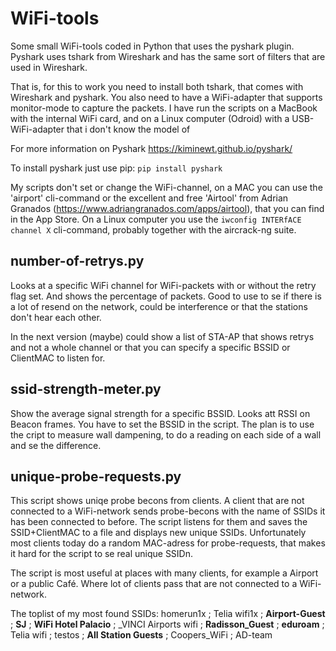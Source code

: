 # WiFi-tools
Some small WiFi-tools coded in Python that uses the pyshark plugin. Pyshark uses tshark from Wireshark and 
has the same sort of filters that are used in Wireshark. 

That is, for this to work you need to install both tshark, that comes with Wireshark and pyshark.
You also need to have a WiFi-adapter that supports monitor-mode to capture the packets. 
I have run the scripts on a MacBook with the internal WiFi card, and on a Linux computer (Odroid)
with a USB-WiFi-adapter that i don't know the model of

For more information on Pyshark 
https://kiminewt.github.io/pyshark/

To install pyshark just use pip: `pip install pyshark`

My scripts don't set or change the WiFi-channel, on a MAC you can use the 'airport' cli-command or the excellent
 and free 'Airtool' from Adrian Granados (https://www.adriangranados.com/apps/airtool), that you can find in the App Store.
 On a Linux computer you use the `iwconfig INTERfACE channel X` cli-command, probably together with the aircrack-ng suite.


## number-of-retrys.py
Looks at a specific WiFi channel for WiFi-packets with or without the retry flag set. And shows the percentage of packets.
 Good to use to se if there is a lot of resend on the network, could be interference or that the stations don't hear
 each other.

In the next version (maybe) could show a list of STA-AP that shows retrys and not a whole channel or that you can specify
  a specific BSSID or ClientMAC to listen for.

## ssid-strength-meter.py
Show the average signal strength for a specific BSSID. Looks att RSSI on Beacon frames. 
You have to set the BSSID in the script. The plan is to use the cript to 
measure wall dampening, to do a reading on each side of a wall and se the difference.


## unique-probe-requests.py
This script shows uniqe probe becons from clients. A client that are not connected to a WiFi-network sends probe-becons
 with the name of SSIDs it has been connected to before. The script listens for them and saves the SSID+ClientMAC to a file
 and displays new unique SSIDs. Unfortunately most clients today do a random MAC-adress for probe-requests, that makes 
 it hard for the script to se real unique SSIDn. 
 
 The script is most useful at places with many clients, for example a Airport or a public Café. Where lot of clients pass 
 that are not connected to a WiFi-network.
 
 The toplist of my most found SSIDs: homerun1x ; Telia wifi1x ; **Airport-Guest** ; **SJ** ; **WiFi Hotel Palacio** ;
  _VINCI Airports wifi ; **Radisson_Guest** ; **eduroam** ; Telia wifi ; testos ; **All Station Guests** ; 
  Coopers_WiFi ; AD-team

